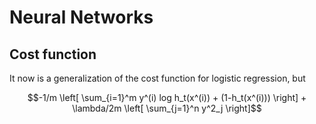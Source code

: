 # Neural Networks

## Cost function

It now is a generalization of the cost function for logistic regression, but
```math
-1/m \left[ \sum_{i=1}^m y^(i) log h_t(x^(i)) + (1-h_t(x^(i)))  \right] + \lambda/2m \left[ \sum_{j=1}^n y^2_j \right]
```
